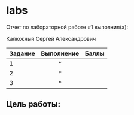 # labs
Отчет по лабораторной работе #1 выполнил(а):

Калюжный Сергей Александрович

| Задание       | Выполнение         | Баллы |
| ------------- |:------------------:| -----:|
| 1             | *                  |       |
| 2             | *                  |       |
| 3             | *                  |       |

Цель работы:
---
